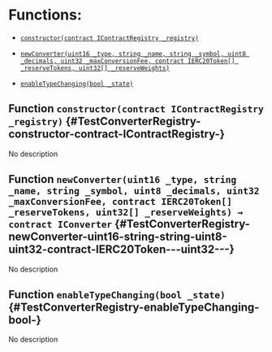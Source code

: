 # Functions:

- [`constructor(contract IContractRegistry _registry)`](#TestConverterRegistry-constructor-contract-IContractRegistry-)

- [`newConverter(uint16 _type, string _name, string _symbol, uint8 _decimals, uint32 _maxConversionFee, contract IERC20Token[] _reserveTokens, uint32[] _reserveWeights)`](#TestConverterRegistry-newConverter-uint16-string-string-uint8-uint32-contract-IERC20Token---uint32---)

- [`enableTypeChanging(bool _state)`](#TestConverterRegistry-enableTypeChanging-bool-)

## Function `constructor(contract IContractRegistry _registry)` {#TestConverterRegistry-constructor-contract-IContractRegistry-}

No description

## Function `newConverter(uint16 _type, string _name, string _symbol, uint8 _decimals, uint32 _maxConversionFee, contract IERC20Token[] _reserveTokens, uint32[] _reserveWeights) → contract IConverter` {#TestConverterRegistry-newConverter-uint16-string-string-uint8-uint32-contract-IERC20Token---uint32---}

No description

## Function `enableTypeChanging(bool _state)` {#TestConverterRegistry-enableTypeChanging-bool-}

No description
